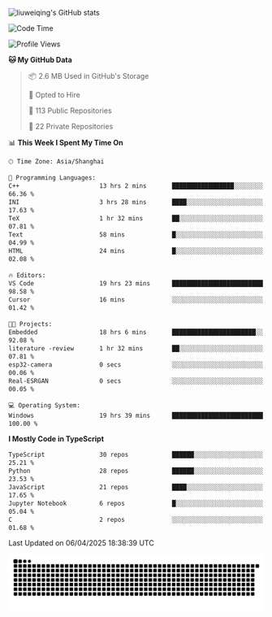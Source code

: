 ![liuweiqing's GitHub stats](https://github-readme-stats.vercel.app/api?username=14790897&show_icons=true&locale=cn&include_all_commits=true&count_private=true)

<!--START_SECTION:waka-->
![Code Time](http://img.shields.io/badge/Code%20Time-2%2C068%20hrs-blue)

![Profile Views](http://img.shields.io/badge/Profile%20Views-3-blue)

**🐱 My GitHub Data** 

> 📦 2.6 MB Used in GitHub's Storage 
 > 
> 💼 Opted to Hire
 > 
> 📜 113 Public Repositories 
 > 
> 🔑 22 Private Repositories 
 > 
📊 **This Week I Spent My Time On** 

```text
🕑︎ Time Zone: Asia/Shanghai

💬 Programming Languages: 
C++                      13 hrs 2 mins       █████████████████░░░░░░░░   66.36 % 
INI                      3 hrs 28 mins       ████░░░░░░░░░░░░░░░░░░░░░   17.63 % 
TeX                      1 hr 32 mins        ██░░░░░░░░░░░░░░░░░░░░░░░   07.81 % 
Text                     58 mins             █░░░░░░░░░░░░░░░░░░░░░░░░   04.99 % 
HTML                     24 mins             █░░░░░░░░░░░░░░░░░░░░░░░░   02.08 % 

🔥 Editors: 
VS Code                  19 hrs 23 mins      █████████████████████████   98.58 % 
Cursor                   16 mins             ░░░░░░░░░░░░░░░░░░░░░░░░░   01.42 % 

🐱‍💻 Projects: 
Embedded                 18 hrs 6 mins       ███████████████████████░░   92.08 % 
literature -review       1 hr 32 mins        ██░░░░░░░░░░░░░░░░░░░░░░░   07.81 % 
esp32-camera             0 secs              ░░░░░░░░░░░░░░░░░░░░░░░░░   00.06 % 
Real-ESRGAN              0 secs              ░░░░░░░░░░░░░░░░░░░░░░░░░   00.05 % 

💻 Operating System: 
Windows                  19 hrs 39 mins      █████████████████████████   100.00 % 
```

**I Mostly Code in TypeScript** 

```text
TypeScript               30 repos            ██████░░░░░░░░░░░░░░░░░░░   25.21 % 
Python                   28 repos            ██████░░░░░░░░░░░░░░░░░░░   23.53 % 
JavaScript               21 repos            ████░░░░░░░░░░░░░░░░░░░░░   17.65 % 
Jupyter Notebook         6 repos             █░░░░░░░░░░░░░░░░░░░░░░░░   05.04 % 
C                        2 repos             ░░░░░░░░░░░░░░░░░░░░░░░░░   01.68 % 
```




 Last Updated on 06/04/2025 18:38:39 UTC
<!--END_SECTION:waka-->

<picture>
  <source media="(prefers-color-scheme: dark)" srcset="https://raw.githubusercontent.com/14790897/14790897/output/github-contribution-grid-snake-dark.svg" />
  <source media="(prefers-color-scheme: light)" srcset="https://raw.githubusercontent.com/14790897/14790897/output/github-contribution-grid-snake.svg" />
  <img alt="github-snake" src="https://raw.githubusercontent.com/14790897/14790897/output/github-contribution-grid-snake.svg" />
</picture>
